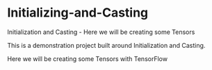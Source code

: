 # Initializing-and-Casting
Initialization and Casting - Here we will be creating some Tensors

This is a demonstration project built around Initialization and Casting.

Here we will be creating some Tensors with TensorFlow
